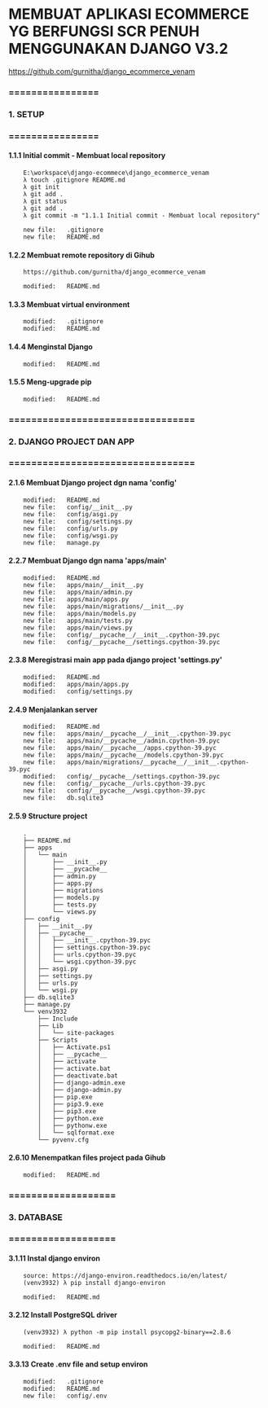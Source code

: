# MEMBUAT APLIKASI ECOMMERCE YG BERFUNGSI SCR PENUH MENGGUNAKAN DJANGO V3.2

https://github.com/gurnitha/django_ecommerce_venam


### ================
### 	1. SETUP
### ================


#### 1.1.1 Initial commit - Membuat local repository

        E:\workspace\django-ecommece\django_ecommerce_venam
        λ touch .gitignore README.md
        λ git init
        λ git add .
        λ git status
        λ git add .
        λ git commit -m "1.1.1 Initial commit - Membuat local repository"

        new file:   .gitignore
        new file:   README.md


#### 1.2.2 Membuat remote repository di Gihub

        https://github.com/gurnitha/django_ecommerce_venam

        modified:   README.md


#### 1.3.3 Membuat virtual environment

        modified:   .gitignore
        modified:   README.md


#### 1.4.4 Menginstal Django

        modified:   README.md 


#### 1.5.5 Meng-upgrade pip

        modified:   README.md



### =================================
### 	2. DJANGO PROJECT DAN APP
### =================================


#### 2.1.6 Membuat Django project dgn nama 'config'

        modified:   README.md
        new file:   config/__init__.py
        new file:   config/asgi.py
        new file:   config/settings.py
        new file:   config/urls.py
        new file:   config/wsgi.py
        new file:   manage.py


#### 2.2.7 Membuat Django dgn nama 'apps/main'

        modified:   README.md
        new file:   apps/main/__init__.py
        new file:   apps/main/admin.py
        new file:   apps/main/apps.py
        new file:   apps/main/migrations/__init__.py
        new file:   apps/main/models.py
        new file:   apps/main/tests.py
        new file:   apps/main/views.py
        new file:   config/__pycache__/__init__.cpython-39.pyc
        new file:   config/__pycache__/settings.cpython-39.pyc


#### 2.3.8 Meregistrasi main app pada django project 'settings.py'

        modified:   README.md
        modified:   apps/main/apps.py
        modified:   config/settings.py


#### 2.4.9 Menjalankan server

        modified:   README.md
        new file:   apps/main/__pycache__/__init__.cpython-39.pyc
        new file:   apps/main/__pycache__/admin.cpython-39.pyc
        new file:   apps/main/__pycache__/apps.cpython-39.pyc
        new file:   apps/main/__pycache__/models.cpython-39.pyc
        new file:   apps/main/migrations/__pycache__/__init__.cpython-39.pyc
        modified:   config/__pycache__/settings.cpython-39.pyc
        new file:   config/__pycache__/urls.cpython-39.pyc
        new file:   config/__pycache__/wsgi.cpython-39.pyc
        new file:   db.sqlite3 
 

#### 2.5.9 Structure project 

        .
        ├── README.md
        ├── apps
        │   └── main
        │       ├── __init__.py
        │       ├── __pycache__
        │       ├── admin.py
        │       ├── apps.py
        │       ├── migrations
        │       ├── models.py
        │       ├── tests.py
        │       └── views.py
        ├── config
        │   ├── __init__.py
        │   ├── __pycache__
        │   │   ├── __init__.cpython-39.pyc
        │   │   ├── settings.cpython-39.pyc
        │   │   ├── urls.cpython-39.pyc
        │   │   └── wsgi.cpython-39.pyc
        │   ├── asgi.py
        │   ├── settings.py
        │   ├── urls.py
        │   └── wsgi.py
        ├── db.sqlite3
        ├── manage.py
        └── venv3932
            ├── Include
            ├── Lib
            │   └── site-packages
            ├── Scripts
            │   ├── Activate.ps1
            │   ├── __pycache__
            │   ├── activate
            │   ├── activate.bat
            │   ├── deactivate.bat
            │   ├── django-admin.exe
            │   ├── django-admin.py
            │   ├── pip.exe
            │   ├── pip3.9.exe
            │   ├── pip3.exe
            │   ├── python.exe
            │   ├── pythonw.exe
            │   └── sqlformat.exe
            └── pyvenv.cfg


#### 2.6.10 Menempatkan files project pada Gihub

        modified:   README.md 



### ===================
###     3. DATABASE
### ===================


#### 3.1.11 Instal django environ

        source: https://django-environ.readthedocs.io/en/latest/
        (venv3932) λ pip install django-environ

        modified:   README.md


#### 3.2.12 Install PostgreSQL driver

        (venv3932) λ python -m pip install psycopg2-binary==2.8.6

        modified:   README.md


#### 3.3.13 Create .env file and setup environ

        modified:   .gitignore
        modified:   README.md
        new file:   config/.env



















































































































































